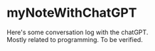 # myNoteWithChatGPT
Here's some conversation log with the chatGPT.   
Mostly related to programming. To be verified.    
